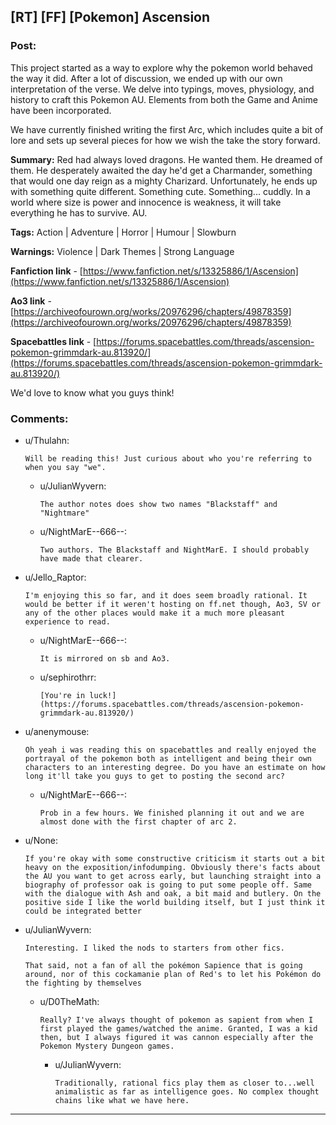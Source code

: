 ## [RT] [FF] [Pokemon] Ascension

### Post:

This project started as a way to explore why the pokemon world behaved the way it did. After a lot of discussion, we ended up with our own interpretation of the verse. We delve into typings, moves, physiology, and history to craft this Pokemon AU. Elements from both the Game and Anime have been incorporated.

We have currently finished writing the first Arc, which includes quite a bit of lore and sets up several pieces for how we wish the take the story forward.

**Summary:**  Red had always loved dragons. He wanted them. He dreamed of them. He desperately awaited the day he'd get a Charmander, something that would one day reign as a mighty Charizard. Unfortunately, he ends up with something quite different. Something cute. Something... cuddly. In a world where size is power and innocence is weakness, it will take everything he has to survive. AU.

**Tags:** Action | Adventure | Horror | Humour | Slowburn

**Warnings:** Violence | Dark Themes | Strong Language

**Fanfiction link** \-  [https://www.fanfiction.net/s/13325886/1/Ascension](https://www.fanfiction.net/s/13325886/1/Ascension)

**Ao3 link** \-  [https://archiveofourown.org/works/20976296/chapters/49878359](https://archiveofourown.org/works/20976296/chapters/49878359)

**Spacebattles link** \-  [https://forums.spacebattles.com/threads/ascension-pokemon-grimmdark-au.813920/](https://forums.spacebattles.com/threads/ascension-pokemon-grimmdark-au.813920/)

We'd love to know what you guys think!

### Comments:

- u/Thulahn:
  ```
  Will be reading this! Just curious about who you're referring to when you say "we".
  ```

  - u/JulianWyvern:
    ```
    The author notes does show two names "Blackstaff" and "Nightmare"
    ```

  - u/NightMarE--666--:
    ```
    Two authors. The Blackstaff and NightMarE. I should probably have made that clearer.
    ```

- u/Jello_Raptor:
  ```
  I'm enjoying this so far, and it does seem broadly rational. It would be better if it weren't hosting on ff.net though, Ao3, SV or any of the other places would make it a much more pleasant experience to read.
  ```

  - u/NightMarE--666--:
    ```
    It is mirrored on sb and Ao3.
    ```

  - u/sephirothrr:
    ```
    [You're in luck!](https://forums.spacebattles.com/threads/ascension-pokemon-grimmdark-au.813920/)
    ```

- u/anenymouse:
  ```
  Oh yeah i was reading this on spacebattles and really enjoyed the portrayal of the pokemon both as intelligent and being their own characters to an interesting degree. Do you have an estimate on how long it'll take you guys to get to posting the second arc?
  ```

  - u/NightMarE--666--:
    ```
    Prob in a few hours. We finished planning it out and we are almost done with the first chapter of arc 2.
    ```

- u/None:
  ```
  If you're okay with some constructive criticism it starts out a bit heavy on the exposition/infodumping. Obviously there's facts about the AU you want to get across early, but launching straight into a biography of professor oak is going to put some people off. Same with the dialogue with Ash and oak, a bit maid and butlery. On the positive side I like the world building itself, but I just think it could be integrated better
  ```

- u/JulianWyvern:
  ```
  Interesting. I liked the nods to starters from other fics.

  That said, not a fan of all the pokémon Sapience that is going around, nor of this cockamanie plan of Red's to let his Pokémon do the fighting by themselves
  ```

  - u/D0TheMath:
    ```
    Really? I've always thought of pokemon as sapient from when I first played the games/watched the anime. Granted, I was a kid then, but I always figured it was cannon especially after the Pokemon Mystery Dungeon games.
    ```

    - u/JulianWyvern:
      ```
      Traditionally, rational fics play them as closer to...well animalistic as far as intelligence goes. No complex thought chains like what we have here.
      ```

---

